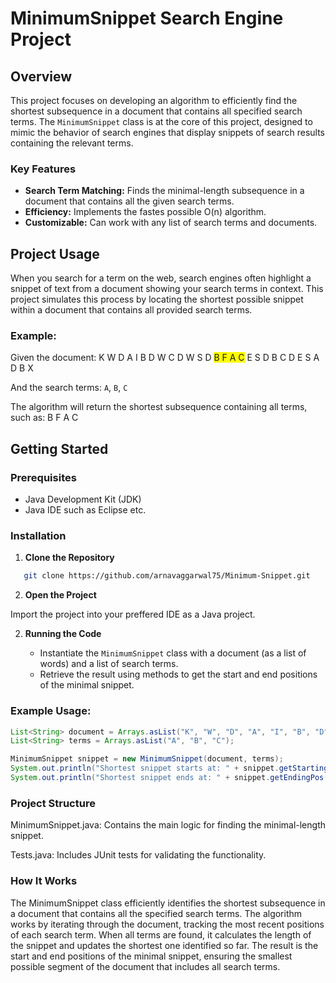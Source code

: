 # MinimumSnippet Search Engine Project

## Overview

This project focuses on developing an algorithm to efficiently find the shortest subsequence in a document that contains all specified search terms. The `MinimumSnippet` class is at the core of this project, designed to mimic the behavior of search engines that display snippets of search results containing the relevant terms.

### Key Features

- **Search Term Matching:** Finds the minimal-length subsequence in a document that contains all the given search terms.
- **Efficiency:** Implements the fastes possible O(n) algorithm.
- **Customizable:** Can work with any list of search terms and documents.

## Project Usage

When you search for a term on the web, search engines often highlight a snippet of text from a document showing your search terms in context. This project simulates this process by locating the shortest possible snippet within a document that contains all provided search terms.

### Example:

Given the document:
K W D A I B D W C D W S D <span style="background-color: yellow;">B F A C</span> E S D B C D E S A D B X

And the search terms: `A`, `B`, `C`

The algorithm will return the shortest subsequence containing all terms, such as:
B F A C

## Getting Started

### Prerequisites

- Java Development Kit (JDK)
- Java IDE such as Eclipse etc.

### Installation

1. **Clone the Repository**

```bash
   git clone https://github.com/arnavaggarwal75/Minimum-Snippet.git
```

2. **Open the Project**

Import the project into your preffered IDE as a Java project.

2. **Running the Code**

   - Instantiate the `MinimumSnippet` class with a document (as a list of words) and a list of search terms.
   - Retrieve the result using methods to get the start and end positions of the minimal snippet.

### Example Usage:

```java
List<String> document = Arrays.asList("K", "W", "D", "A", "I", "B", "D", "W", "C", "D", "W", "S", "D", "B", "F", "A", "C", "E", "S", "D", "B", "C", "D", "E", "S", "A", "D", "B", "X");
List<String> terms = Arrays.asList("A", "B", "C");

MinimumSnippet snippet = new MinimumSnippet(document, terms);
System.out.println("Shortest snippet starts at: " + snippet.getStartingPos());
System.out.println("Shortest snippet ends at: " + snippet.getEndingPos());
```

### Project Structure
MinimumSnippet.java: Contains the main logic for finding the minimal-length snippet.

Tests.java: Includes JUnit tests for validating the functionality.

### How It Works
The MinimumSnippet class efficiently identifies the shortest subsequence in a document that contains all the specified search terms. The algorithm works by iterating through the document, tracking the most recent positions of each search term. When all terms are found, it calculates the length of the snippet and updates the shortest one identified so far. The result is the start and end positions of the minimal snippet, ensuring the smallest possible segment of the document that includes all search terms.